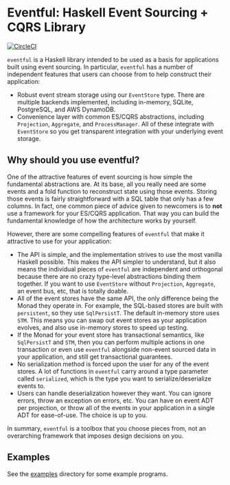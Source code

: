 # Eventful: Haskell Event Sourcing + CQRS Library

[![CircleCI](https://circleci.com/gh/jdreaver/eventful.svg?style=svg)](https://circleci.com/gh/jdreaver/eventful)

`eventful` is a Haskell library intended to be used as a basis for applications
built using event sourcing. In particular, `eventful` has a number of
independent features that users can choose from to help construct their
application:

* Robust event stream storage using our `EventStore` type. There are multiple
  backends implemented, including in-memory, SQLite, PostgreSQL, and AWS
  DynamoDB.
* Convenience layer with common ES/CQRS abstractions, including `Projection`,
  `Aggregate`, and `ProcessManager`. All of these integrate with `EventStore`
  so you get transparent integration with your underlying event storage.

## Why should you use eventful?

One of the attractive features of event sourcing is how simple the fundamental
abstractions are. At its base, all you really need are some events and a fold
function to reconstruct state using those events. Storing those events is
fairly straightforward with a SQL table that only has a few columns. In fact,
one common piece of advice given to newcomers is to **not** use a framework for
your ES/CQRS application. That way you can build the fundamental knowledge of
how the architecture works by yourself.

However, there are some compelling features of `eventful` that make it
attractive to use for your application:

* The API is simple, and the implementation strives to use the most vanilla
  Haskell possible. This makes the API simpler to understand, but it also means
  the individual pieces of `eventful` are independent and orthogonal because
  there are no crazy type-level abstractions binding them together. If you want
  to use `EventStore` without `Projection`, `Aggregate`, an event bus, etc,
  that is totally doable.
* All of the event stores have the same API, the only difference being the
  Monad they operate in. For example, the SQL-based stores are built with
  `persistent`, so they use `SqlPersistT`. The default in-memory store uses
  `STM`. This means you can swap out event stores as your application evolves,
  and also use in-memory stores to speed up testing.
* If the Monad for your event store has transactional semantics, like
  `SqlPersistT` and `STM`, then you can perform multiple actions in one
  transaction or even use `eventful` alongside non-event sourced data in your
  application, and still get transactional guarantees.
* No serialization method is forced upon the user for any of the event stores.
  A lot of functions in `eventful` carry around a type parameter called
  `serialized`, which is the type you want to serialize/deserialize events to.
* Users can handle deserialization however they want. You can ignore errors,
  throw an exception on errors, etc. You can have on event ADT per projection,
  or throw all of the events in your application in a single ADT for
  ease-of-use. The choice is up to you.

In summary, `eventful` is a toolbox that you choose pieces from, not an
overarching framework that imposes design decisions on you.

## Examples

See the [examples](./examples) directory for some example programs.
